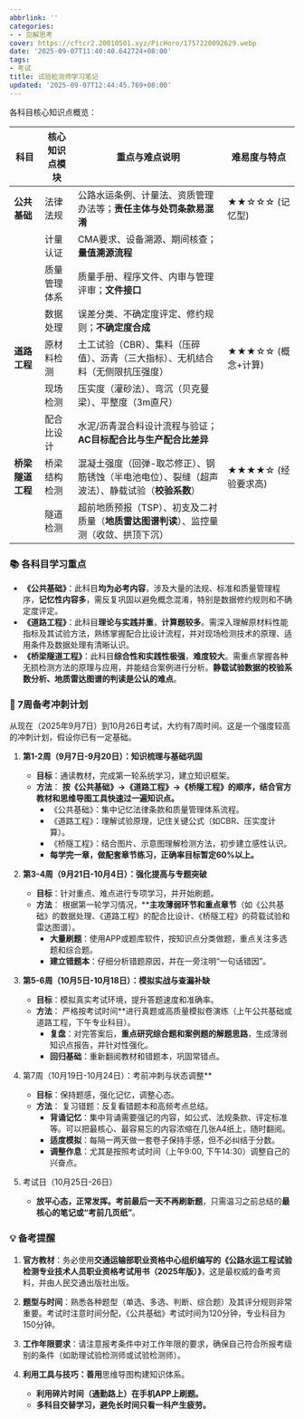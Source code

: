 ```yaml
---
abbrlink: ''
categories:
- - 见解思考
cover: https://cftcr2.20010501.xyz/PicHoro/1757220092629.webp
date: '2025-09-07T11:40:40.642724+08:00'
tags:
- 考试
title: 试验检测师学习笔记
updated: '2025-09-07T12:44:45.769+08:00'
---
```

各科目核心知识点概览：

| 科目                   | 核心知识点模块 | 重点与难点说明                                                                                        | 难易度与特点            |
| ---------------------- | -------------- | ----------------------------------------------------------------------------------------------------- | ----------------------- |
| **公共基础**     | 法律法规       | 公路水运条例、计量法、资质管理办法等；**责任主体与处罚条款易混淆**                              | ★★☆☆☆ (记忆型)     |
|                        | 计量认证       | CMA要求、设备溯源、期间核查；**量值溯源流程**                                                   |                         |
|                        | 质量管理体系   | 质量手册、程序文件、内审与管理评审；**文件接口**                                                |                         |
|                        | 数据处理       | 误差分类、不确定度评定、修约规则；**不确定度合成**                                              |                         |
| **道路工程**     | 原材料检测     | 土工试验（CBR）、集料（压碎值）、沥青（三大指标）、无机结合料（无侧限抗压强度）                       | ★★★☆☆ (概念+计算)  |
|                        | 现场检测       | 压实度（灌砂法）、弯沉（贝克曼梁）、平整度（3m直尺）                                                  |                         |
|                        | 配合比设计     | 水泥/沥青混合料设计流程与验证；**AC目标配合比与生产配合比差异**                                 |                         |
| **桥梁隧道工程** | 桥梁结构检测   | 混凝土强度（回弹-取芯修正）、钢筋锈蚀（半电池电位）、裂缝（超声波法）、静载试验（**校验系数**） | ★★★★☆ (经验要求高) |
|                        | 隧道检测       | 超前地质预报（TSP）、初支及二衬质量（**地质雷达图谱判读**）、监控量测（收敛、拱顶下沉）         |                         |

### 📚 各科目学习重点

* **《公共基础》**：此科目**均为必考内容**，涉及大量的法规、标准和质量管理程序，**记忆性内容多**，需反复巩固以避免概念混淆，特别是数据修约规则和不确定度评定。
* **《道路工程》**：此科目**理论与实践并重**，**计算题较多**。需深入理解原材料性能指标及其试验方法，熟练掌握配合比设计流程，并对现场检测技术的原理、适用条件及数据处理有清晰认识。
* **《桥梁隧道工程》**：此科目**综合性和实践性极强**，**难度较大**。需重点掌握各种无损检测方法的原理与应用，并能结合案例进行分析。**静载试验数据的校验系数分析、地质雷达图谱的判读是公认的难点**。

### 📅 7周备考冲刺计划

从现在（2025年9月7日）到10月26日考试，大约有7周时间。这是一个强度较高的冲刺计划，假设你已有一定基础。

1. **第1-2周（9月7日-9月20日）：知识梳理与基础巩固**

   * **目标**：通读教材，完成第一轮系统学习，建立知识框架。
   * **方法**：  **按《公共基础》→《道路工程》→《桥隧工程》的顺序，结合官方教材和思维导图工具快速过一遍知识点。**
     * 《公共基础》：集中记忆法律条款和质量管理体系流程。
     * 《道路工程》：理解试验原理，记住关键公式（如CBR、压实度计算）。
     * 《桥隧工程》：结合图片、示意图理解检测方法，初步建立感性认识。
     * **每学完一章，做配套章节练习，正确率目标暂定60%以上。**
2. **第3-4周（9月21日-10月4日）：强化提高与专题突破**

   * **目标**：针对重点、难点进行专项学习，并开始刷题。
   * **方法**： 根据第一轮学习情况，****主攻薄弱环节和重点章节**（如《公共基础》的数据处理、《道路工程》的配合比设计、《桥隧工程》的荷载试验和雷达图谱）。
     * **大量刷题**：使用APP或题库软件，按知识点分类做题，重点关注多选题和综合题。
     * **建立错题本**：仔细分析错题原因，并在一旁注明“一句话错因”。
3. **第5-6周（10月5日-10月18日）：模拟实战与查漏补缺**

   * **目标**：模拟真实考试环境，提升答题速度和准确率。
   * **方法**： 严格按考试时间**进行真题或高质量模拟卷演练（上午公共基础或道路工程，下午专业科目）。
     * **复盘**：对完答案后，**重点研究综合题和案例题的解题思路**，生成薄弱知识点报告，并针对性强化。
     * **回归基础**：重新翻阅教材和错题本，巩固常错点。
4. 第7周（10月19日-10月24日）：考前冲刺与状态调整**

   * **目标**：保持题感，强化记忆，调整心态。
   * **方法**： 复习错题：反复看错题本和高频考点总结。
     * **背诵记忆**：集中背诵需要强记的内容，如公式、法规条款、评定标准等。可以把最核心、最容易忘的内容浓缩在几张A4纸上，随时翻阅。
     * **适度模拟**：每隔一两天做一套卷子保持手感，但不必纠结于分数。
     * **调整作息**：尤其是按照考试时间（上午9:00, 下午14:30）调整自己的兴奋点。
5. 考试日（10月25日-26日）

   * **放平心态，正常发挥。考前最后一天不再刷新题**，只需温习之前总结的**最核心的笔记或“考前几页纸”**。

### 💡 备考提醒

1. **官方教材**：务必使用**交通运输部职业资格中心组织编写的《公路水运工程试验检测专业技术人员职业资格考试用书（2025年版）》**，这是最权威的备考资料，并由人民交通出版社出版。
2. **题型与时间**：熟悉各种题型（单选、多选、判断、综合题）及其评分规则非常重要。考试时注意时间分配，《公共基础》考试时间为120分钟，专业科目为150分钟。
3. **工作年限要求**：请注意报考条件中对工作年限的要求，确保自己符合所报考级别的条件（如助理试验检测师或试验检测师）。
4. ******利用工具与技巧**：善用****思维导图构建知识体系。

   * **利用碎片时间（通勤路上）在手机APP上刷题。**
   * **多科目交替学习，避免长时间只看一科产生疲劳。**
